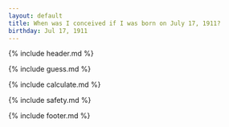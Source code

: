 ```yaml
---
layout: default
title: When was I conceived if I was born on July 17, 1911?
birthday: Jul 17, 1911
---
```


{% include header.md %}

{% include guess.md %}

{% include calculate.md %}

{% include safety.md %}

{% include footer.md %}



